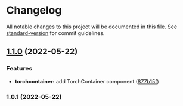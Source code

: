 # Changelog

All notable changes to this project will be documented in this file. See [standard-version](https://github.com/conventional-changelog/standard-version) for commit guidelines.

## [1.1.0](https://github.com/saurabhmehta1601/react-sublime-components/compare/v1.0.1...v1.1.0) (2022-05-22)


### Features

* **torchcontainer:** add TorchContainer component ([877b15f](https://github.com/saurabhmehta1601/react-sublime-components/commit/877b15fac72e7f16b084e64166c6cc689880b72d))

### 1.0.1 (2022-05-22)
